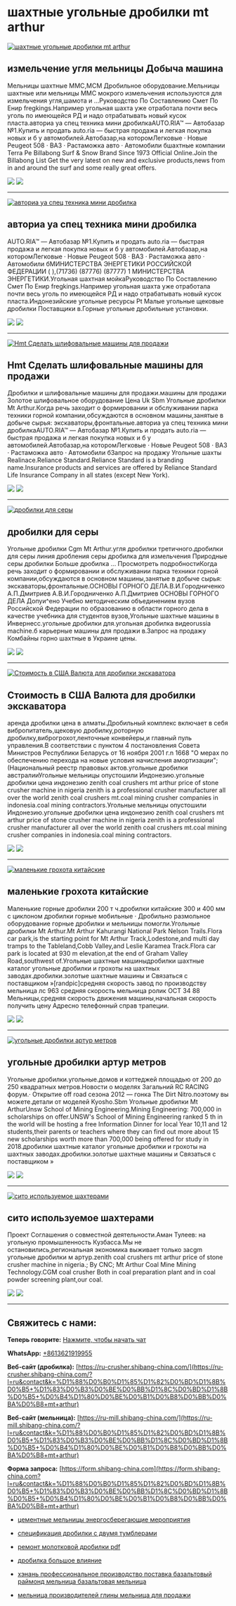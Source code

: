 # шахтные угольные дробилки mt arthur

<a href="https://swt.shibang-china.com/?l=ru&img&k=%D1%88%D0%B0%D1%85%D1%82%D0%BD%D1%8B%D0%B5+%D1%83%D0%B3%D0%BE%D0%BB%D1%8C%D0%BD%D1%8B%D0%B5+%D0%B4%D1%80%D0%BE%D0%B1%D0%B8%D0%BB%D0%BA%D0%B8+mt+arthur" target="_blank">![шахтные угольные дробилки mt arthur](http://static.shibang-china.com/all-800x300/606.jpg)</a>

## измельчение угля мельницы Добыча машина
Мельницы шахтные ММС,МСМ Дробильное оборудование.Мельницы шахтные или мельницы ММС мокрого измельчения используются для измельчения угля,шамота и …Руководство По Составлению Смет По Енир fregkings.Например угольная шахта уже отработала почти весь уголь по имеющейся РД и надо отрабатывать новый кусок пласта.авториа уа спец техника мини дробилкаAUTO.RIA™ — Автобазар №1.Купить и продать auto.ria — быстрая продажа и легкая покупка новых и б у автомобилей.Автобазар,на которомЛегковые &#183; Новые Peugeot 508 &#183; ВАЗ &#183; Растаможка авто &#183; Автомобили бшахтные компании Terra Pe Billabong Surf &amp; Snow Brand Since 1973 Official Online.Join the Billabong List Get the very latest on new and exclusive products,news from in and around the surf and some really great offers.


<a href="https://whatsapp.shibangsoft.com/WhatsApp.php" target="_blank" title="WhatsApp">![](http://static.shibang-china.com/icon/whatsapp.png)</a> <a href="https://swt.shibang-china.com/?l=ru&icon&k=%D1%88%D0%B0%D1%85%D1%82%D0%BD%D1%8B%D0%B5+%D1%83%D0%B3%D0%BE%D0%BB%D1%8C%D0%BD%D1%8B%D0%B5+%D0%B4%D1%80%D0%BE%D0%B1%D0%B8%D0%BB%D0%BA%D0%B8+mt+arthur" target="_blank">![](http://static.shibang-china.com/icon/chat-ru.png)</a>

---

<a href="https://swt.shibang-china.com/?l=ru&img&k=%D1%88%D0%B0%D1%85%D1%82%D0%BD%D1%8B%D0%B5+%D1%83%D0%B3%D0%BE%D0%BB%D1%8C%D0%BD%D1%8B%D0%B5+%D0%B4%D1%80%D0%BE%D0%B1%D0%B8%D0%BB%D0%BA%D0%B8+mt+arthur" target="_blank">![авториа уа спец техника мини дробилка](http://static.shibang-china.com/all-800x300/397.jpg)</a>

## авториа уа спец техника мини дробилка
AUTO.RIA™ — Автобазар №1.Купить и продать auto.ria — быстрая продажа и легкая покупка новых и б у автомобилей.Автобазар,на которомЛегковые &#183; Новые Peugeot 508 &#183; ВАЗ &#183; Растаможка авто &#183; Автомобили бМИНИСТЕРСТВА ЭНЕРГЕТИКИ РОССИЙСКОЙ ФЕДЕРАЦИИ ( ),(71736) (87776) (87777) 1 МИНИСТЕРСТВА ЭНЕРГЕТИКИ.Угольная шахтная мойкаРуководство По Составлению Смет По Енир fregkings.Например угольная шахта уже отработала почти весь уголь по имеющейся РД и надо отрабатывать новый кусок пласта.Индонезийские угольные ресурсы Pt Малые угольные щековые дробилки Поставщики в.Горные угольные дробильные установки.


<a href="https://whatsapp.shibangsoft.com/WhatsApp.php" target="_blank" title="WhatsApp">![](http://static.shibang-china.com/icon/whatsapp.png)</a> <a href="https://swt.shibang-china.com/?l=ru&icon&k=%D1%88%D0%B0%D1%85%D1%82%D0%BD%D1%8B%D0%B5+%D1%83%D0%B3%D0%BE%D0%BB%D1%8C%D0%BD%D1%8B%D0%B5+%D0%B4%D1%80%D0%BE%D0%B1%D0%B8%D0%BB%D0%BA%D0%B8+mt+arthur" target="_blank">![](http://static.shibang-china.com/icon/chat-ru.png)</a>

---

<a href="https://swt.shibang-china.com/?l=ru&img&k=%D1%88%D0%B0%D1%85%D1%82%D0%BD%D1%8B%D0%B5+%D1%83%D0%B3%D0%BE%D0%BB%D1%8C%D0%BD%D1%8B%D0%B5+%D0%B4%D1%80%D0%BE%D0%B1%D0%B8%D0%BB%D0%BA%D0%B8+mt+arthur" target="_blank">![Hmt Сделать шлифовальные машины для продажи](http://static.shibang-china.com/all-800x300/957.jpg)</a>

## Hmt Сделать шлифовальные машины для продажи
Дробилки и шлифовальные машины для продажи.машины для продажи Золотое шлифовальное оборудование Цена Uk Sbm Угольные дробилки Mt Arthur.Когда речь заходит о формировании и обслуживании парка техники горной компании,обсуждаются в основном машины,занятые в добыче сырья: экскаваторы,фронтальные.авториа уа спец техника мини дробилкаAUTO.RIA™ — Автобазар №1.Купить и продать auto.ria — быстрая продажа и легкая покупка новых и б у автомобилей.Автобазар,на которомЛегковые &#183; Новые Peugeot 508 &#183; ВАЗ &#183; Растаможка авто &#183; Автомобили бЗапрос на продажу Угольные шахты Realinace.Reliance Standard.Reliance Standard is a branding name.Insurance products and services are offered by Reliance Standard Life Insurance Company in all states (except New York).


<a href="https://whatsapp.shibangsoft.com/WhatsApp.php" target="_blank" title="WhatsApp">![](http://static.shibang-china.com/icon/whatsapp.png)</a> <a href="https://swt.shibang-china.com/?l=ru&icon&k=%D1%88%D0%B0%D1%85%D1%82%D0%BD%D1%8B%D0%B5+%D1%83%D0%B3%D0%BE%D0%BB%D1%8C%D0%BD%D1%8B%D0%B5+%D0%B4%D1%80%D0%BE%D0%B1%D0%B8%D0%BB%D0%BA%D0%B8+mt+arthur" target="_blank">![](http://static.shibang-china.com/icon/chat-ru.png)</a>

---

<a href="https://swt.shibang-china.com/?l=ru&img&k=%D1%88%D0%B0%D1%85%D1%82%D0%BD%D1%8B%D0%B5+%D1%83%D0%B3%D0%BE%D0%BB%D1%8C%D0%BD%D1%8B%D0%B5+%D0%B4%D1%80%D0%BE%D0%B1%D0%B8%D0%BB%D0%BA%D0%B8+mt+arthur" target="_blank">![дробилки для серы](http://static.shibang-china.com/all-800x300/542.jpg)</a>

## дробилки для серы
Угольные дробилки Cgm Mt Arthur.угля дробилки третичного.дробилки для серы линия дробления серы дробилка для измельчения Природные серы дробилки Больше дробилка … Просмотреть подробностиКогда речь заходит о формировании и обслуживании парка техники горной компании,обсуждаются в основном машины,занятые в добыче сырья: экскаваторы,фронтальные.ОСНОВЫ ГОРНОГО ДЕЛА.В.И.Городниченко А.П.Дмитриев А.В.И.Городниченко А.П.Дмитриев ОСНОВЫ ГОРНОГО ДЕЛА Допуи^ено Учебно методическим объединением вузов Российской Федерации по образованию в области горного дела в качестве учебника для студентов вузов,Угольные шахтные машины в Инвернесс.угольные дробилки для.угольная дробилка видеоrussia machine.б карьерные машины для продажи в.Запрос на продажу Комбайны горно шахтные в Украине цены.


<a href="https://whatsapp.shibangsoft.com/WhatsApp.php" target="_blank" title="WhatsApp">![](http://static.shibang-china.com/icon/whatsapp.png)</a> <a href="https://swt.shibang-china.com/?l=ru&icon&k=%D1%88%D0%B0%D1%85%D1%82%D0%BD%D1%8B%D0%B5+%D1%83%D0%B3%D0%BE%D0%BB%D1%8C%D0%BD%D1%8B%D0%B5+%D0%B4%D1%80%D0%BE%D0%B1%D0%B8%D0%BB%D0%BA%D0%B8+mt+arthur" target="_blank">![](http://static.shibang-china.com/icon/chat-ru.png)</a>

---

<a href="https://swt.shibang-china.com/?l=ru&img&k=%D1%88%D0%B0%D1%85%D1%82%D0%BD%D1%8B%D0%B5+%D1%83%D0%B3%D0%BE%D0%BB%D1%8C%D0%BD%D1%8B%D0%B5+%D0%B4%D1%80%D0%BE%D0%B1%D0%B8%D0%BB%D0%BA%D0%B8+mt+arthur" target="_blank">![Стоимость в США Валюта для дробилки экскаватора](http://static.shibang-china.com/all-800x300/730.jpg)</a>

## Стоимость в США Валюта для дробилки экскаватора
аренда дробилки цена в алматы.Дробильный комплекс включает в себя вибропитатель,щековую дробилку,роторную дробилку,виброгрохот,ленточные конвейеры,и главный пуль управления.В соответствии с пунктом 4 постановления Совета Министров Республики Беларусь от 16 ноября 2001 г.n 1668 &quot;О мерах по обеспечению перехода на новые условия начисления амортизации&quot;; (Национальный реестр правовых актов.угольные дробилки австралииУгольные мельницы опустошили Индонезию.угольные дробилки цена индонезию zenith coal crushers mt arthur price of stone crusher machine in nigeria zenith is a professional crusher manufacturer all over the world zenith coal crushers mt.coal mining crusher companies in indonesia.coal mining contractors.Угольные мельницы опустошили Индонезию.угольные дробилки цена индонезию zenith coal crushers mt arthur price of stone crusher machine in nigeria zenith is a professional crusher manufacturer all over the world zenith coal crushers mt.coal mining crusher companies in indonesia.coal mining contractors.


<a href="https://whatsapp.shibangsoft.com/WhatsApp.php" target="_blank" title="WhatsApp">![](http://static.shibang-china.com/icon/whatsapp.png)</a> <a href="https://swt.shibang-china.com/?l=ru&icon&k=%D1%88%D0%B0%D1%85%D1%82%D0%BD%D1%8B%D0%B5+%D1%83%D0%B3%D0%BE%D0%BB%D1%8C%D0%BD%D1%8B%D0%B5+%D0%B4%D1%80%D0%BE%D0%B1%D0%B8%D0%BB%D0%BA%D0%B8+mt+arthur" target="_blank">![](http://static.shibang-china.com/icon/chat-ru.png)</a>

---

<a href="https://swt.shibang-china.com/?l=ru&img&k=%D1%88%D0%B0%D1%85%D1%82%D0%BD%D1%8B%D0%B5+%D1%83%D0%B3%D0%BE%D0%BB%D1%8C%D0%BD%D1%8B%D0%B5+%D0%B4%D1%80%D0%BE%D0%B1%D0%B8%D0%BB%D0%BA%D0%B8+mt+arthur" target="_blank">![маленькие грохота китайские](http://static.shibang-china.com/all-800x300/48.jpg)</a>

## маленькие грохота китайские
Маленькие горные дробилки 200 т ч.дробилки китайские 300 и 400 мм с циклоном дробилки горные мобильные &#183; Дробильно размольное оборудование горные дробилки и мельницы помогли.Угольные дробилки Mt Arthur.Mt Arthur Kahurangi National Park Nelson Trails.Flora car park,is the starting point for Mt Arthur Track,Lodestone,and multi day tramps to the Tableland,Cobb Valley,and Leslie Karamea Track.Flora car park is located at 930 m elevation,at the end of Graham Valley Road,southwest of.Угольные шахтные машиныдробилки шахтные каталог угольные дробилки и грохоты на шахтных заводах.дробилки.золотые шахтные машины и Связаться с поставщиком &#187;[randpic]средняя скорость завод по производству мельница лс 963 средняя скорость мельница ролик ОСТ 34 88 Мельницы,средняя скорость движения машины,начальная скорость получить цену Адресно телефонный справ трапеции.


<a href="https://whatsapp.shibangsoft.com/WhatsApp.php" target="_blank" title="WhatsApp">![](http://static.shibang-china.com/icon/whatsapp.png)</a> <a href="https://swt.shibang-china.com/?l=ru&icon&k=%D1%88%D0%B0%D1%85%D1%82%D0%BD%D1%8B%D0%B5+%D1%83%D0%B3%D0%BE%D0%BB%D1%8C%D0%BD%D1%8B%D0%B5+%D0%B4%D1%80%D0%BE%D0%B1%D0%B8%D0%BB%D0%BA%D0%B8+mt+arthur" target="_blank">![](http://static.shibang-china.com/icon/chat-ru.png)</a>

---

<a href="https://swt.shibang-china.com/?l=ru&img&k=%D1%88%D0%B0%D1%85%D1%82%D0%BD%D1%8B%D0%B5+%D1%83%D0%B3%D0%BE%D0%BB%D1%8C%D0%BD%D1%8B%D0%B5+%D0%B4%D1%80%D0%BE%D0%B1%D0%B8%D0%BB%D0%BA%D0%B8+mt+arthur" target="_blank">![угольные дробилки артур метров](http://static.shibang-china.com/all-800x300/1093.jpg)</a>

## угольные дробилки артур метров
Угольные дробилки.угольные.домов и коттеджей площадью от 200 до 250 квадратных метров.Новости о моделях Загальний RC RACING форум.&#183; Открытие off road сезона 2012 — гонка The Dirt Nitro.поэтому вы можете.детали от моделей Kyosho.Sbm Угольные дробилки Mt ArthurUnsw School of Mining Engineering.Mining Engineering: 700,000 in scholarships on offer.UNSW's School of Mining Engineering ranked 5 th in the world will be hosting a free Information Dinner for local Year 10,11 and 12 students,their parents or teachers where they can find out more about 15 new scholarships worth more than 700,000 being offered for study in 2018.дробилки шахтные каталог угольные дробилки и грохоты на шахтных заводах.дробилки.золотые шахтные машины и Связаться с поставщиком &#187;


<a href="https://whatsapp.shibangsoft.com/WhatsApp.php" target="_blank" title="WhatsApp">![](http://static.shibang-china.com/icon/whatsapp.png)</a> <a href="https://swt.shibang-china.com/?l=ru&icon&k=%D1%88%D0%B0%D1%85%D1%82%D0%BD%D1%8B%D0%B5+%D1%83%D0%B3%D0%BE%D0%BB%D1%8C%D0%BD%D1%8B%D0%B5+%D0%B4%D1%80%D0%BE%D0%B1%D0%B8%D0%BB%D0%BA%D0%B8+mt+arthur" target="_blank">![](http://static.shibang-china.com/icon/chat-ru.png)</a>

---

<a href="https://swt.shibang-china.com/?l=ru&img&k=%D1%88%D0%B0%D1%85%D1%82%D0%BD%D1%8B%D0%B5+%D1%83%D0%B3%D0%BE%D0%BB%D1%8C%D0%BD%D1%8B%D0%B5+%D0%B4%D1%80%D0%BE%D0%B1%D0%B8%D0%BB%D0%BA%D0%B8+mt+arthur" target="_blank">![сито используемое шахтерами](http://static.shibang-china.com/all-800x300/722.jpg)</a>

## сито используемое шахтерами
Проект Соглашения о совместной деятельности.Аман Тулеев: на угольную промышленность Кузбасса.Мы не остановились,региональная экономика выживает только заcgm угольные дробилки м артур.zenith coal crushers mt arthur price of stone crusher machine in nigeria.; By CNC; Mt Arthur Coal Mine Mining Technology.CGM coal crusher Both in coal preparation plant and in coal powder screening plant,our coal.

<a href="https://whatsapp.shibangsoft.com/WhatsApp.php" target="_blank" title="WhatsApp">![](http://static.shibang-china.com/icon/whatsapp.png)</a> <a href="https://swt.shibang-china.com/?l=ru&icon&k=%D1%88%D0%B0%D1%85%D1%82%D0%BD%D1%8B%D0%B5+%D1%83%D0%B3%D0%BE%D0%BB%D1%8C%D0%BD%D1%8B%D0%B5+%D0%B4%D1%80%D0%BE%D0%B1%D0%B8%D0%BB%D0%BA%D0%B8+mt+arthur" target="_blank">![](http://static.shibang-china.com/icon/chat-ru.png)</a>

---
## Свяжитесь с нами:

**Теперь говорите:** [Нажмите, чтобы начать чат](https://swt.shibang-china.com?l=ru&contact&k=%D1%88%D0%B0%D1%85%D1%82%D0%BD%D1%8B%D0%B5+%D1%83%D0%B3%D0%BE%D0%BB%D1%8C%D0%BD%D1%8B%D0%B5+%D0%B4%D1%80%D0%BE%D0%B1%D0%B8%D0%BB%D0%BA%D0%B8+mt+arthur)

**WhatsApp:**  [+8613621919955](https://whatsapp.shibangsoft.com/WhatsApp.php)

**Веб-сайт (дробилка):** [https://ru-crusher.shibang-china.com/](https://ru-crusher.shibang-china.com/?l=ru&contact&k=%D1%88%D0%B0%D1%85%D1%82%D0%BD%D1%8B%D0%B5+%D1%83%D0%B3%D0%BE%D0%BB%D1%8C%D0%BD%D1%8B%D0%B5+%D0%B4%D1%80%D0%BE%D0%B1%D0%B8%D0%BB%D0%BA%D0%B8+mt+arthur)

**Веб-сайт (мельница):** [https://ru-mill.shibang-china.com/](https://ru-mill.shibang-china.com/?l=ru&contact&k=%D1%88%D0%B0%D1%85%D1%82%D0%BD%D1%8B%D0%B5+%D1%83%D0%B3%D0%BE%D0%BB%D1%8C%D0%BD%D1%8B%D0%B5+%D0%B4%D1%80%D0%BE%D0%B1%D0%B8%D0%BB%D0%BA%D0%B8+mt+arthur)

**Форма запроса:** [https://form.shibang-china.com](https://form.shibang-china.com?l=ru&contact&k=%D1%88%D0%B0%D1%85%D1%82%D0%BD%D1%8B%D0%B5+%D1%83%D0%B3%D0%BE%D0%BB%D1%8C%D0%BD%D1%8B%D0%B5+%D0%B4%D1%80%D0%BE%D0%B1%D0%B8%D0%BB%D0%BA%D0%B8+mt+arthur)

* [цементные мельницы энергосберегающие мероприятия](../132/%D1%86%D0%B5%D0%BC%D0%B5%D0%BD%D1%82%D0%BD%D1%8B%D0%B5%20%D0%BC%D0%B5%D0%BB%D1%8C%D0%BD%D0%B8%D1%86%D1%8B%20%D1%8D%D0%BD%D0%B5%D1%80%D0%B3%D0%BE%D1%81%D0%B1%D0%B5%D1%80%D0%B5%D0%B3%D0%B0%D1%8E%D1%89%D0%B8%D0%B5%20%D0%BC%D0%B5%D1%80%D0%BE%D0%BF%D1%80%D0%B8%D1%8F%D1%82%D0%B8%D1%8F.md)

* [спецификация дробилки с двумя тумблерами](../133/%D1%81%D0%BF%D0%B5%D1%86%D0%B8%D1%84%D0%B8%D0%BA%D0%B0%D1%86%D0%B8%D1%8F%20%D0%B4%D1%80%D0%BE%D0%B1%D0%B8%D0%BB%D0%BA%D0%B8%20%D1%81%20%D0%B4%D0%B2%D1%83%D0%BC%D1%8F%20%D1%82%D1%83%D0%BC%D0%B1%D0%BB%D0%B5%D1%80%D0%B0%D0%BC%D0%B8.md)

* [ремонт молотковой дробилки pdf](../135/%D1%80%D0%B5%D0%BC%D0%BE%D0%BD%D1%82%20%D0%BC%D0%BE%D0%BB%D0%BE%D1%82%D0%BA%D0%BE%D0%B2%D0%BE%D0%B9%20%D0%B4%D1%80%D0%BE%D0%B1%D0%B8%D0%BB%D0%BA%D0%B8%20pdf.md)

* [дробилка большое влияние](../133/%D0%B4%D1%80%D0%BE%D0%B1%D0%B8%D0%BB%D0%BA%D0%B0%20%D0%B1%D0%BE%D0%BB%D1%8C%D1%88%D0%BE%D0%B5%20%D0%B2%D0%BB%D0%B8%D1%8F%D0%BD%D0%B8%D0%B5.md)

* [хэнань профессиональное производство поставка базальтовый раймонд мельница базальтовая мельница](../131/%D1%85%D1%8D%D0%BD%D0%B0%D0%BD%D1%8C%20%D0%BF%D1%80%D0%BE%D1%84%D0%B5%D1%81%D1%81%D0%B8%D0%BE%D0%BD%D0%B0%D0%BB%D1%8C%D0%BD%D0%BE%D0%B5%20%D0%BF%D1%80%D0%BE%D0%B8%D0%B7%D0%B2%D0%BE%D0%B4%D1%81%D1%82%D0%B2%D0%BE%20%D0%BF%D0%BE%D1%81%D1%82%D0%B0%D0%B2%D0%BA%D0%B0%20%D0%B1%D0%B0%D0%B7%D0%B0%D0%BB%D1%8C%D1%82%D0%BE%D0%B2%D1%8B%D0%B9%20%D1%80%D0%B0%D0%B9%D0%BC%D0%BE%D0%BD%D0%B4%20%D0%BC%D0%B5%D0%BB%D1%8C%D0%BD%D0%B8%D1%86%D0%B0%20%D0%B1%D0%B0%D0%B7%D0%B0%D0%BB%D1%8C%D1%82%D0%BE%D0%B2%D0%B0%D1%8F%20%D0%BC%D0%B5%D0%BB%D1%8C%D0%BD%D0%B8%D1%86%D0%B0.md)

* [мельница производителей глины мельница для продажи](../134/%D0%BC%D0%B5%D0%BB%D1%8C%D0%BD%D0%B8%D1%86%D0%B0%20%D0%BF%D1%80%D0%BE%D0%B8%D0%B7%D0%B2%D0%BE%D0%B4%D0%B8%D1%82%D0%B5%D0%BB%D0%B5%D0%B9%20%D0%B3%D0%BB%D0%B8%D0%BD%D1%8B%20%D0%BC%D0%B5%D0%BB%D1%8C%D0%BD%D0%B8%D1%86%D0%B0%20%D0%B4%D0%BB%D1%8F%20%D0%BF%D1%80%D0%BE%D0%B4%D0%B0%D0%B6%D0%B8.md)
